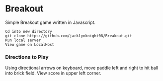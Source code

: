 # Breakout
Simple Breakout game written in Javascript. 

```
Cd into new directory
git clone https://github.com/jacklynknight08/Breakout.git
Run local server
View game on LocalHost
```

### Directions to Play
Using directional arrows on keyboard, move paddle left and right to hit ball into brick field.
View score in upper left corner.
